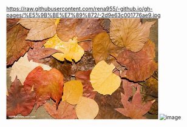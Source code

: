https://raw.githubusercontent.com/rena955/-github.io/gh-pages/%E5%9B%BE%E7%89%872/-2d9e63c001776ae9.jpg
![image](https://raw.githubusercontent.com/rena955/-github.io/gh-pages/t01e807bf768502515a.jpg)
![image](https://github.com/rena955/-github.io/commit/d4cc4ad738753d7afc3766ec519f023c36baecad#diff-9ee882e334ec93708af3e7283263df401536fb245730b6d722e981caf3f1a6f5)

